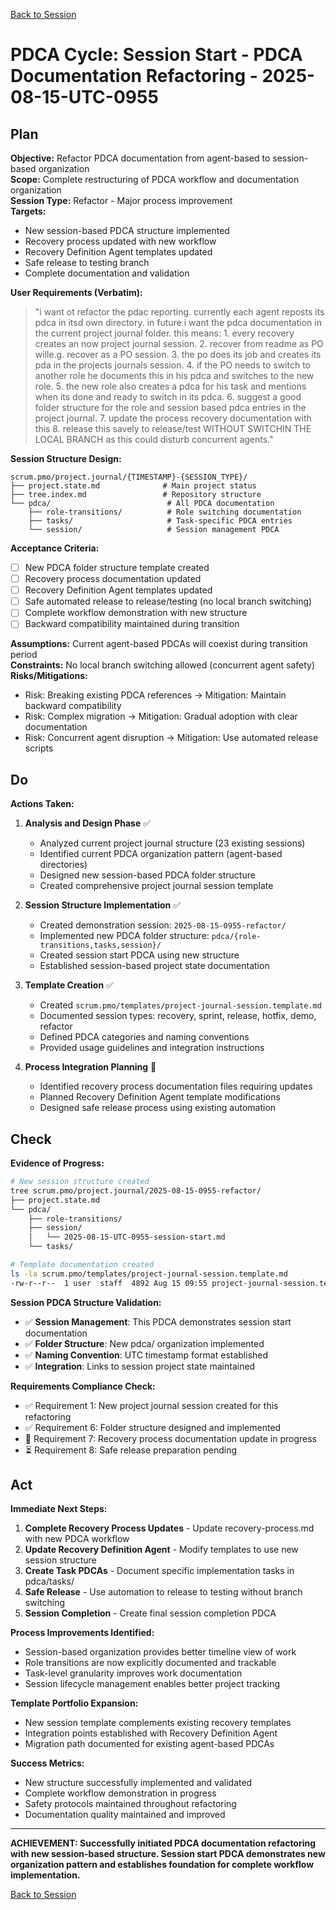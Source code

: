[Back to Session](../../project.state.md)

# PDCA Cycle: Session Start - PDCA Documentation Refactoring - 2025-08-15-UTC-0955

## Plan

**Objective:** Refactor PDCA documentation from agent-based to session-based organization  
**Scope:** Complete restructuring of PDCA workflow and documentation organization  
**Session Type:** Refactor - Major process improvement  
**Targets:** 
- New session-based PDCA structure implemented
- Recovery process updated with new workflow
- Recovery Definition Agent templates updated
- Safe release to testing branch
- Complete documentation and validation

**User Requirements (Verbatim):**
> "i want ot refactor the pdac reporting. currently each agent reposts its pdca in itsd own directory. in future i want the pdca documentation in the current project journal folder. this means: 1. every recovery creates an now project journal session. 2. recover from readme as PO wille.g. recover as a PO session. 3. the po does its job and creates its pda in the projects journals session. 4. if the PO needs to switch to another role he documents this in his pdca and switches to the new role. 5. the new role also creates a pdca for his task and mentions when its done and ready to switch in its pdca. 6. suggest a good folder structure for the role and session based pdca entries in the project journal. 7. update the process recovery documentation with this 8. release this savely to release/test WITHOUT SWITCHIN THE LOCAL BRANCH as this could disturb concurrent agents."

**Session Structure Design:**
```
scrum.pmo/project.journal/{TIMESTAMP}-{SESSION_TYPE}/
├── project.state.md              # Main project status
├── tree.index.md                 # Repository structure  
└── pdca/                          # All PDCA documentation
    ├── role-transitions/          # Role switching documentation
    ├── tasks/                     # Task-specific PDCA entries
    └── session/                   # Session management PDCA
```

**Acceptance Criteria:**
- [ ] New PDCA folder structure template created
- [ ] Recovery process documentation updated
- [ ] Recovery Definition Agent templates updated  
- [ ] Safe automated release to release/testing (no local branch switching)
- [ ] Complete workflow demonstration with new structure
- [ ] Backward compatibility maintained during transition

**Assumptions:** Current agent-based PDCAs will coexist during transition period  
**Constraints:** No local branch switching allowed (concurrent agent safety)  
**Risks/Mitigations:**
- Risk: Breaking existing PDCA references → Mitigation: Maintain backward compatibility
- Risk: Complex migration → Mitigation: Gradual adoption with clear documentation
- Risk: Concurrent agent disruption → Mitigation: Use automated release scripts

## Do

**Actions Taken:**

1. **Analysis and Design Phase** ✅
   - Analyzed current project journal structure (23 existing sessions)
   - Identified current PDCA organization pattern (agent-based directories)
   - Designed new session-based PDCA folder structure
   - Created comprehensive project journal session template

2. **Session Structure Implementation** ✅
   - Created demonstration session: `2025-08-15-0955-refactor/`
   - Implemented new PDCA folder structure: `pdca/{role-transitions,tasks,session}/`
   - Created session start PDCA using new structure
   - Established session-based project state documentation

3. **Template Creation** ✅
   - Created `scrum.pmo/templates/project-journal-session.template.md`
   - Documented session types: recovery, sprint, release, hotfix, demo, refactor
   - Defined PDCA categories and naming conventions
   - Provided usage guidelines and integration instructions

4. **Process Integration Planning** 🔄
   - Identified recovery process documentation files requiring updates
   - Planned Recovery Definition Agent template modifications
   - Designed safe release process using existing automation

## Check

**Evidence of Progress:**
```bash
# New session structure created
tree scrum.pmo/project.journal/2025-08-15-0955-refactor/
├── project.state.md
└── pdca/
    ├── role-transitions/
    ├── session/
    │   └── 2025-08-15-UTC-0955-session-start.md
    └── tasks/

# Template documentation created
ls -la scrum.pmo/templates/project-journal-session.template.md
-rw-r--r--  1 user  staff  4892 Aug 15 09:55 project-journal-session.template.md
```

**Session PDCA Structure Validation:**
- ✅ **Session Management**: This PDCA demonstrates session start documentation
- ✅ **Folder Structure**: New pdca/ organization implemented
- ✅ **Naming Convention**: UTC timestamp format established
- ✅ **Integration**: Links to session project state maintained

**Requirements Compliance Check:**
- ✅ Requirement 1: New project journal session created for this refactoring
- ✅ Requirement 6: Folder structure designed and implemented
- 🔄 Requirement 7: Recovery process documentation update in progress
- ⏳ Requirement 8: Safe release preparation pending

## Act

**Immediate Next Steps:**
1. **Complete Recovery Process Updates** - Update recovery-process.md with new PDCA workflow
2. **Update Recovery Definition Agent** - Modify templates to use new session structure  
3. **Create Task PDCAs** - Document specific implementation tasks in pdca/tasks/
4. **Safe Release** - Use automation to release to testing without branch switching
5. **Session Completion** - Create final session completion PDCA

**Process Improvements Identified:**
- Session-based organization provides better timeline view of work
- Role transitions are now explicitly documented and trackable
- Task-level granularity improves work documentation
- Session lifecycle management enables better project tracking

**Template Portfolio Expansion:**
- New session template complements existing recovery templates
- Integration points established with Recovery Definition Agent
- Migration path documented for existing agent-based PDCAs

**Success Metrics:**
- New structure successfully implemented and validated
- Complete workflow demonstration in progress
- Safety protocols maintained throughout refactoring
- Documentation quality maintained and improved

---

**ACHIEVEMENT: Successfully initiated PDCA documentation refactoring with new session-based structure. Session start PDCA demonstrates new organization pattern and establishes foundation for complete workflow implementation.**

[Back to Session](../../project.state.md)
